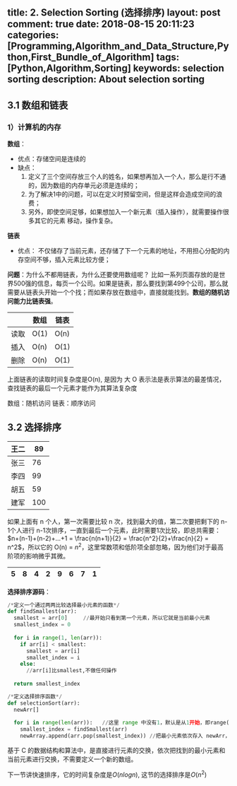 title: 2. Selection Sorting (选择排序)
layout: post
comment: true
date: 2018-08-15 20:11:23
categories: [Programming,Algorithm_and_Data_Structure,Python,First_Bundle_of_Algorithm]
tags: [Python,Algorithm,Sorting]
keywords: selection sorting
description: About selection sorting
---

## 3.1 数组和链表

### 1）计算机的内存
**数组**：
* 优点：存储空间是连续的
* 缺点：
  1. 定义了三个空间存放三个人的姓名，如果想再加入一个人，那么是行不通的，因为数组的内存单元必须是连续的；
  2. 为了解决1中的问题，可以在定义时预留空间，但是这样会造成空间的浪费；
  3. 另外，即使空间足够，如果想加入一个新元素（插入操作），就需要操作很多其它的元素 移动，操作复杂。

**链表**

* 优点：
  不仅储存了当前元素，还存储了下一个元素的地址，不用担心分配的内存空间不够，插入元素比较方便；

**问题**：为什么不都用链表，为什么还要使用数组呢？
比如一系列页面存放的是世界500强的信息，每页一个公司。如果是链表，那么要找到第499个公司，那么就需要从链表头开始一个个找；而如果存放在数组中，直接就能找到。**数组的随机访问能力比链表强**。

| |数组|链表|
|---|---|---|
|读取|O(1)|O(n)| 
|插入|O(n)|O(1)|
|删除|O(n)|O(1)|

上面链表的读取时间复杂度是O(n), 是因为 大 O 表示法是表示算法的最差情况，查找链表的最后一个元素才能作为其算法复杂度

数组：随机访问
链表：顺序访问

## 3.2 选择排序

|王二|89|
|-|-|
|张三|76|
|李四|99|
|胡五|59|
|建军|100|

如果上面有 n 个人，第一次需要比较 n 次，找到最大的值，第二次要把剩下的 n-1个人进行 n-1次排序，一直到最后一个元素，此时需要1次比较，即总共需要：$n+(n-1)+(n-2)+...+1 = \frac{n(n+1)}{2} = \frac{n^2}{2}+\frac{n}{2} =  n^2$，所以它的 O(n) =  $n^2$，这里常数项和低阶项全部忽略，因为他们对于最高阶项的影响微乎其微。


|5|8|4|2|9|6|7|1|
|-|-|-|-|-|-|-|-|

**选择排序源码**：

```python
/*定义一个通过两两比较选择最小元素的函数*/
def findSmallest(arr):
  smallest = arr[0]     //最开始只看到第一个元素，所以它就是当前最小元素
  smallest_index = 0
  
  for i in range(1, len(arr)):
    if arr[i] < smallest:
      smallest = arr[i]
      smallet_index = i
    else:
      //arr[i]比smallest,不做任何操作
  
  return smallest_index

/*定义选择排序函数*/  
def selectionSort(arr):
  newArr[]
  
  for i in range(len(arr)):   //这里 range 中没有1，默认是从1开始，即range(100) = range(1,100)
    smallest_index = findSmallest(arr)
    newArray.append(arr.pop(smallest_index)) //把最小元素依次存入 newArr，那么 newArr 存放的就是从小到大排序过的结果
```

基于 C 的数据结构和算法中，是直接进行元素的交换，依次把找到的最小元素和当前元素进行交换，不需要定义一个新的数组。

下一节讲快速排序，它的时间复杂度是$O(nlogn)$, 这节的选择排序是$O(n^2)$
